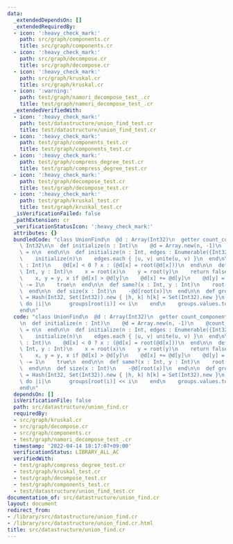 ```yaml
---
data:
  _extendedDependsOn: []
  _extendedRequiredBy:
  - icon: ':heavy_check_mark:'
    path: src/graph/components.cr
    title: src/graph/components.cr
  - icon: ':heavy_check_mark:'
    path: src/graph/decompose.cr
    title: src/graph/decompose.cr
  - icon: ':heavy_check_mark:'
    path: src/graph/kruskal.cr
    title: src/graph/kruskal.cr
  - icon: ':warning:'
    path: test/graph/namori_decompose_test_.cr
    title: test/graph/namori_decompose_test_.cr
  _extendedVerifiedWith:
  - icon: ':heavy_check_mark:'
    path: test/datastructure/union_find_test.cr
    title: test/datastructure/union_find_test.cr
  - icon: ':heavy_check_mark:'
    path: test/graph/components_test.cr
    title: test/graph/components_test.cr
  - icon: ':heavy_check_mark:'
    path: test/graph/compress_degree_test.cr
    title: test/graph/compress_degree_test.cr
  - icon: ':heavy_check_mark:'
    path: test/graph/decompose_test.cr
    title: test/graph/decompose_test.cr
  - icon: ':heavy_check_mark:'
    path: test/graph/kruskal_test.cr
    title: test/graph/kruskal_test.cr
  _isVerificationFailed: false
  _pathExtension: cr
  _verificationStatusIcon: ':heavy_check_mark:'
  attributes: {}
  bundledCode: "class UnionFind\n  @d : Array(Int32)\n  getter count_components :\
    \ Int32\n\n  def initialize(n : Int)\n    @d = Array.new(n, -1)\n    @count_components\
    \ = n\n  end\n\n  def initialize(n : Int, edges : Enumerable({Int32, Int32}))\n\
    \    initialize(n)\n    edges.each { |u, v| unite(u, v) }\n  end\n\n  def root(x\
    \ : Int)\n    @d[x] < 0 ? x : (@d[x] = root(@d[x]))\n  end\n\n  def unite(x :\
    \ Int, y : Int)\n    x = root(x)\n    y = root(y)\n    return false if x == y\n\
    \    x, y = y, x if @d[x] > @d[y]\n    @d[x] += @d[y]\n    @d[y] = x\n    @count_components\
    \ -= 1\n    true\n  end\n\n  def same?(x : Int, y : Int)\n    root(x) == root(y)\n\
    \  end\n\n  def size(x : Int)\n    -@d[root(x)]\n  end\n\n  def groups\n    groups\
    \ = Hash(Int32, Set(Int32)).new { |h, k| h[k] = Set(Int32).new }\n    @d.size.times\
    \ do |i|\n      groups[root(i)] << i\n    end\n    groups.values.to_set\n  end\n\
    end\n"
  code: "class UnionFind\n  @d : Array(Int32)\n  getter count_components : Int32\n\
    \n  def initialize(n : Int)\n    @d = Array.new(n, -1)\n    @count_components\
    \ = n\n  end\n\n  def initialize(n : Int, edges : Enumerable({Int32, Int32}))\n\
    \    initialize(n)\n    edges.each { |u, v| unite(u, v) }\n  end\n\n  def root(x\
    \ : Int)\n    @d[x] < 0 ? x : (@d[x] = root(@d[x]))\n  end\n\n  def unite(x :\
    \ Int, y : Int)\n    x = root(x)\n    y = root(y)\n    return false if x == y\n\
    \    x, y = y, x if @d[x] > @d[y]\n    @d[x] += @d[y]\n    @d[y] = x\n    @count_components\
    \ -= 1\n    true\n  end\n\n  def same?(x : Int, y : Int)\n    root(x) == root(y)\n\
    \  end\n\n  def size(x : Int)\n    -@d[root(x)]\n  end\n\n  def groups\n    groups\
    \ = Hash(Int32, Set(Int32)).new { |h, k| h[k] = Set(Int32).new }\n    @d.size.times\
    \ do |i|\n      groups[root(i)] << i\n    end\n    groups.values.to_set\n  end\n\
    end\n"
  dependsOn: []
  isVerificationFile: false
  path: src/datastructure/union_find.cr
  requiredBy:
  - src/graph/kruskal.cr
  - src/graph/decompose.cr
  - src/graph/components.cr
  - test/graph/namori_decompose_test_.cr
  timestamp: '2022-04-14 18:17:07+09:00'
  verificationStatus: LIBRARY_ALL_AC
  verifiedWith:
  - test/graph/compress_degree_test.cr
  - test/graph/kruskal_test.cr
  - test/graph/decompose_test.cr
  - test/graph/components_test.cr
  - test/datastructure/union_find_test.cr
documentation_of: src/datastructure/union_find.cr
layout: document
redirect_from:
- /library/src/datastructure/union_find.cr
- /library/src/datastructure/union_find.cr.html
title: src/datastructure/union_find.cr
---
```

